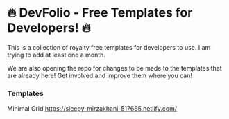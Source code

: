# 🔥 DevFolio - Free Templates for Developers! 🔥

This is a collection of royalty free templates for developers to use. I am trying to add at least one a month.

We are also opening the repo for changes to be made to the templates that are already here! Get involved and improve them where you can!

### Templates

Minimal Grid
https://sleepy-mirzakhani-517665.netlify.com/


